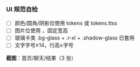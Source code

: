 ### UI 规范自检
- [ ] 颜色/圆角/阴影仅使用 tokens 或 tokens.ttss
- [ ] 图片位使用 <image-fb>，固定宽高
- [ ] 玻璃卡类 .bg-glass + .r-xl + .shadow-glass 已套用
- [ ] 文字字号≥14，行高≥字号

**截图**：首页/聊天/结果（3 张）
